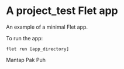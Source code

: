 # A project_test Flet app

An example of a minimal Flet app.

To run the app:

```
flet run [app_directory]
```


Mantap Pak Puh